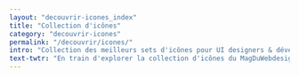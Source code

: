 ```yaml
---
layout: "decouvrir-icones_index"
title: "Collection d'icônes"
category: "decouvrir-icones"
permalink: "/decouvrir/icones/"
intro: "Collection des meilleurs sets d'icônes pour UI designers & développeurs sélectionnés pour leur qualité et pour la diversité des thématiques et des formats proposés &ndash; .AI, .SKETCH, .EPS, .PDF, .PNG & .SVG. Si vous pensez qu'il en manque, n'hésitez pas à le suggérer afin que toute la communauté en profite."
text-twtr: "En train d'explorer la collection d'icônes du MagDuWebdesign"
---
```

